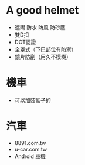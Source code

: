 A good helmet
=====
* 遮陽 防水 防風 防砂塵
* 雙D扣
* DOT認證
* 全罩式（下巴部位有防禦）
* 鏡片防刮（用久不模糊）

機車
=====
* 可以加裝籃子的

汽車
=====
* 8891.com.tw
* u-car.com.tw
* Android 車機
